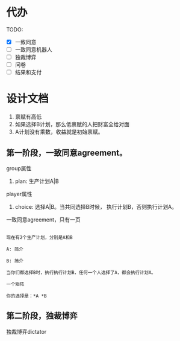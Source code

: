 # 代办
TODO:

- [x] 一致同意
- [ ] 一致同意机器人
- [ ] 独裁博弈
- [ ] 问卷
- [ ] 结果和支付

# 设计文档

1. 禀赋有高低
2. 如果选择B计划，那么低禀赋的人把财富全给对面
3. A计划没有乘数，收益就是初始禀赋。

## 第一阶段，一致同意agreement。

group属性
1. plan: 生产计划A|B

player属性
1. choice: 选择A|B。当共同选择B时候， 
执行计划B，否则执行计划A。

一致同意agreement，只有一页
```angular2html

现在有2个生产计划，分别是A和B

A: 简介

B: 简介

当你们都选择B时，执行执行计划B，任何一个人选择了A，都会执行计划A。

一个矩阵

你的选择是：*A *B
```

## 第二阶段，独裁博弈

独裁博弈dictator
```angular2html



```


